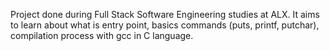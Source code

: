 Project done during Full Stack Software Engineering studies at ALX.
It aims to learn about what is entry point, basics commands (puts, printf, putchar), compilation process with gcc in C language.